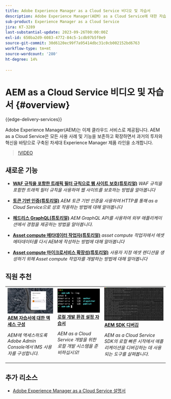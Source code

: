 ```yaml
---
title: Adobe Experience Manager as a Cloud Service 비디오 및 자습서
description: Adobe Experience Manager(AEM) as a Cloud Service에 대한 자습서 모음입니다
sub-product: Experience Manager as a Cloud Service
jira: KT-3289
last-substantial-update: 2023-09-26T00:00:00Z
exl-id: 650ba2d9-6083-4772-84c5-1cdb97b5f0e9
source-git-commit: 30d6120ec99f7a95414dbc31c0cb002152bd6763
workflow-type: tm+mt
source-wordcount: '280'
ht-degree: 14%

---
```


# AEM as a Cloud Service 비디오 및 자습서 {#overview}

{{edge-delivery-services}}

Adobe Experience Manager(AEM)는 이제 클라우드 서비스로 제공됩니다. AEM as a Cloud Service은 모든 사용 사례 및 기능을 보존하고 확장하면서 과거의 투자와 혁신을 바탕으로 구축된 차세대 Experience Manager 제품 라인을 소개합니다.

>[!VIDEO](https://video.tv.adobe.com/v/31085?quality=12&learn=on)

<div id="whats-new-section">

## 새로운 기능

* **[WAF 규칙을 포함한 트래픽 필터 규칙으로 웹 사이트 보호(튜토리얼)](https://experienceleague.adobe.com/docs/experience-manager-learn/cloud-service/security/traffic-filter-and-waf-rules/overview.html)**
  *WAF 규칙을 포함한 트래픽 필터 규칙을 사용하여 웹 사이트를 보호하는 방법을 알아봅니다*

* **[토큰 기반 인증(튜토리얼)](https://experienceleague.adobe.com/docs/experience-manager-learn/getting-started-with-aem-headless/authentication/overview.html)**
  *AEM 토큰 기반 인증을 사용하여 HTTP를 통해 as a Cloud Service으로 상호 작용하는 방법에 대해 알아봅니다*

* **[헤드리스 GraphQL(튜토리얼)](https://experienceleague.adobe.com/docs/experience-manager-learn/getting-started-with-aem-headless/graphql/overview.html)**
  *AEM GraphQL API를 사용하여 외부 애플리케이션에서 경험을 제공하는 방법을 알아봅니다.*

* **[Asset compute 메타데이터 작업자(튜토리얼)](./asset-compute/advanced/metadata.md)**
  *asset compute 작업자에서 에셋 메타데이터를 다시 AEM에 작성하는 방법에 대해 알아봅니다*

* **[Asset compute 마이크로서비스 확장성(튜토리얼)](./asset-compute/overview.md)**
  *사용자 지정 에셋 렌디션을 생성하기 위해 Asset compute 작업자를 개발하는 방법에 대해 알아봅니다*

</div>

<div id="recs-overview-body-1"></div>
<div id="recs-overview-body-2"></div>
<div id="recs-overview-body-3"></div>
<div id="recs-overview-body-4"></div>
<div id="recs-overview-body-5"></div>
<div id="recs-overview-body-6"></div>

<div id="staff-picks-section">

## 직원 추천

<table>
   <td>
      <a href="./accessing/overview.md">
      <img alt="AEM as a Cloud Service 액세스 구성" src="./assets/overview/staff-pick__accessing.png"/>
      </a>
      <div>
         <a href="./accessing/overview.md">
         <strong>AEM 자습서에 대한 액세스 구성</strong>
         </a>
      </div>
      <p>
         <em>AEM에 액세스하도록 Adobe Admin Console에서 IMS 사용자를 구성합니다.</em>
      <p>
   </td>   
   <td>
      <a href="./local-development-environment/overview.md">
      <img alt="로컬 개발 환경 설정 자습서" src="./assets/overview/staff-pick__local-development-environment-set-up.png"/>
      </a>
      <div>
         <a href="./local-development-environment/overview.md">
         <strong>로컬 개발 환경 설정 자습서</strong>
         </a>
      </div>
      <p>
         <em>AEM as a Cloud Service 개발을 위한 로컬 개발 시스템을 준비하십시오!</em>
      <p>
   </td>   
   <td>
      <a href="./debugging/aem-sdk-local-quickstart/overview.md">
      <img alt="AEM SDK의 로컬 빠른 시작 디버깅" src="./assets/overview/staff-pick__debugging.png"/>
      </a>
      <div>
         <a href="./debugging/aem-sdk-local-quickstart/overview.md">
         <strong>AEM SDK 디버깅</strong>
         </a>
      </div>
      <p>
         <em>AEM as a Cloud Service SDK의 로컬 빠른 시작에서 애플리케이션을 디버깅하는 데 사용되는 도구를 살펴봅니다.</em>
      <p>
   </td>
</table>

</div>

## 추가 리소스

* [Adobe Experience Manager as a Cloud Service 설명서](https://experienceleague.adobe.com/docs/experience-manager-cloud-service/landing/home.html?lang=ko-KR)
